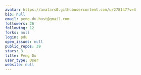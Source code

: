 ```yaml
---
avatar: https://avatars0.githubusercontent.com/u/278147?v=4
bio: null
email: peng.du.hust@gmail.com
followers: 26
following: 12
forks: null
login: pdu
open_issues: null
public_repos: 39
stars: 3
title: Peng Du
user_type: User
website: null
---
```

